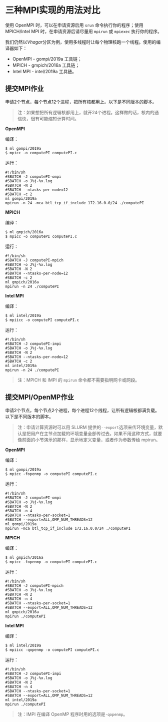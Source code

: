 # 三种MPI实现的用法对比

使用 OpenMPI 时，可以在申请资源后用 `srun` 命令执行你的程序；使用 MPICH/Intel MPI 时，在申请资源后请尽量用 `mpirun` 或 `mpiexec` 执行你的程序。

我们仍然以*Vhagar*分区为例，使用多线程时让每个物理核跑一个线程。使用的编译器如下：

- OpenMPI - gompi/2019a 工具链；
- MPICH - gmpich/2016a 工具链；
- Intel MPI - intel/2019a 工具链。

## 提交MPI作业

申请2个节点，每个节点12个进程，把所有核都用上。以下是不同版本的脚本。

> 注：如果想把所有逻辑核都用上，就开24个进程。这样做的话，核内的通信快，很有可能缩短计算时间。

**OpenMPI**

编译：

```
$ ml gompi/2019a
$ mpicc -o computePI computePI.c
```

运行：

```
#!/bin/sh
#SBATCH -J computePI-ompi
#SBATCH -o J%j-%x.log
#SBATCH -N 2
#SBATCH --ntasks-per-node=12
#SBATCH -c 2 
ml gompi/2019a
mpirun -n 24 -mca btl_tcp_if_include 172.16.0.0/24 ./computePI
```

**MPICH**

编译：

```
$ ml gmpich/2016a
$ mpicc -o computePI computePI.c
```

运行：

```
#!/bin/sh
#SBATCH -J computePI-mpich
#SBATCH -o J%j-%x.log
#SBATCH -N 2
#SBATCH --ntasks-per-node=12
#SBATCH -c 2 
ml gmpich/2016a
mpirun -n 24 ./computePI
```

**Intel MPI**

编译：

```
$ ml intel/2019a
$ mpiicc -o computePI computePI.c
```

运行：

```
#!/bin/sh
#SBATCH -J computePI-impi
#SBATCH -o J%j-%x.log
#SBATCH -N 2
#SBATCH --ntasks-per-node=12
#SBATCH -c 2 
ml intel/2019a
mpirun -n 24 ./computePI
```

> 注：MPICH 和 IMPI 的 `mpirun` 命令都不需要指明网卡或网段。

## 提交MPI/OpenMP作业

申请2个节点，每个节点2个进程，每个进程12个线程，让所有逻辑核都满负载。以下是不同版本的脚本。

> 注：申请计算资源时可以用 SLURM 提供的`--export`选项来传环境变量，默认是把用户在主节点加载的环境变量全部传过去。如果不用这种方式，就要像前面的小节演示的那样，显示地定义变量，或者作为参数传给 mpirun。 

**OpenMPI**

编译：

```
$ ml gompi/2019a
$ mpicc -fopenmp -o computePI computePI.c
```

运行：

```
#!/bin/sh
#SBATCH -J computePI-ompi
#SBATCH -o J%j-%x.log
#SBATCH -N 2
#SBATCH -n 4
#SBATCH --ntasks-per-socket=1
#SBATCH --export=ALL,OMP_NUM_THREADS=12
ml gompi/2019a
mpirun -mca btl_tcp_if_include 172.16.0.0/24 ./computePI
```

**MPICH**

编译：

```
$ ml gmpich/2016a
$ mpicc -fopenmp -o computePI computePI.c
```

运行：

```
#!/bin/sh
#SBATCH -J computePI-mpich
#SBATCH -o J%j-%x.log
#SBATCH -N 2
#SBATCH -n 4
#SBATCH --ntasks-per-socket=1
#SBATCH --export=ALL,OMP_NUM_THREADS=12
ml gmpich/2016a
mpirun ./computePI
```

**Intel MPI**

编译：

```
$ ml intel/2019a
$ mpiicc -qopenmp -o computePI computePI.c
```

运行：

```
#!/bin/sh
#SBATCH -J computePI-impi
#SBATCH -o J%j-%x.log
#SBATCH -N 2
#SBATCH -n 4
#SBATCH --ntasks-per-socket=1
#SBATCH --export=ALL,OMP_NUM_THREADS=12
ml intel/2019a
mpirun ./computePI
```

> 注：IMPI 在编译 OpenMP 程序时用的选项是`-qopenmp`。
